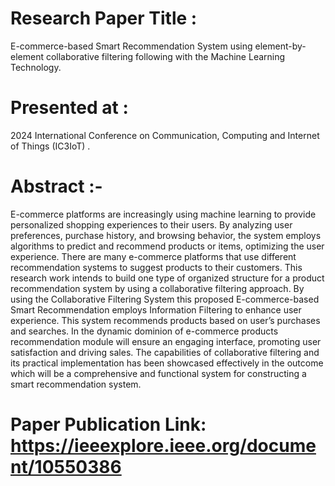 # Research Paper Title :
E-commerce-based Smart Recommendation System using element-by-element collaborative filtering following with the Machine Learning Technology.

# Presented at :   
2024 International Conference on Communication, Computing and Internet of Things (IC3IoT) .

# Abstract :-  
E-commerce platforms are increasingly using machine learning to provide personalized shopping experiences to their users. By analyzing user preferences, purchase history, and browsing behavior, the system employs algorithms to predict and recommend products or items, optimizing the user experience. There are many e-commerce platforms that use different recommendation systems to suggest products to their customers. This research work intends to build one type of organized structure for a product recommendation system by using a collaborative filtering approach. By using the Collaborative Filtering System this proposed E-commerce-based Smart Recommendation employs Information Filtering to enhance user experience. This system recommends products based on user’s purchases and searches. In the dynamic dominion of e-commerce products recommendation module will ensure an engaging interface, promoting user satisfaction and driving sales. The capabilities of collaborative filtering and its practical implementation has been showcased effectively in the outcome which will be a comprehensive and functional system for constructing a smart recommendation system.

# Paper Publication Link: https://ieeexplore.ieee.org/document/10550386
